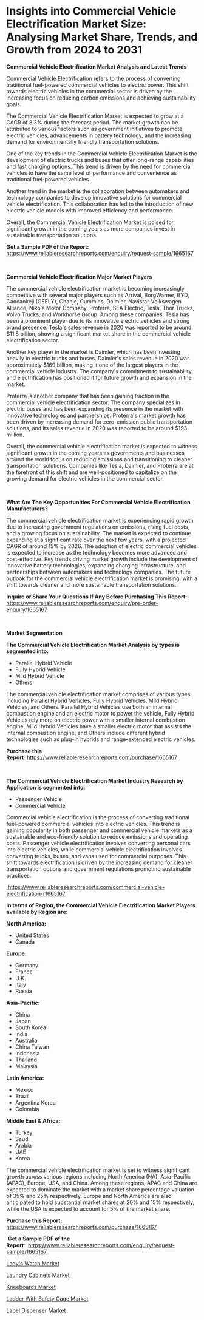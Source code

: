 <p><h1>Insights into Commercial Vehicle Electrification Market Size: Analysing Market Share, Trends, and Growth from 2024 to 2031</h1></p><p><strong>Commercial Vehicle Electrification Market Analysis and Latest Trends</strong></p>
<p><p>Commercial Vehicle Electrification refers to the process of converting traditional fuel-powered commercial vehicles to electric power. This shift towards electric vehicles in the commercial sector is driven by the increasing focus on reducing carbon emissions and achieving sustainability goals.</p><p>The Commercial Vehicle Electrification Market is expected to grow at a CAGR of 8.3% during the forecast period. The market growth can be attributed to various factors such as government initiatives to promote electric vehicles, advancements in battery technology, and the increasing demand for environmentally friendly transportation solutions.</p><p>One of the key trends in the Commercial Vehicle Electrification Market is the development of electric trucks and buses that offer long-range capabilities and fast charging options. This trend is driven by the need for commercial vehicles to have the same level of performance and convenience as traditional fuel-powered vehicles.</p><p>Another trend in the market is the collaboration between automakers and technology companies to develop innovative solutions for commercial vehicle electrification. This collaboration has led to the introduction of new electric vehicle models with improved efficiency and performance.</p><p>Overall, the Commercial Vehicle Electrification Market is poised for significant growth in the coming years as more companies invest in sustainable transportation solutions.</p></p>
<p><strong>Get a Sample PDF of the Report:&nbsp;</strong> <a href="https://www.reliableresearchreports.com/enquiry/request-sample/1665167">https://www.reliableresearchreports.com/enquiry/request-sample/1665167</a></p>
<p>&nbsp;</p>
<p><strong>Commercial Vehicle Electrification Major Market Players</strong></p>
<p><p>The commercial vehicle electrification market is becoming increasingly competitive with several major players such as Arrival, BorgWarner, BYD, Caocaokeji (GEELY), Chanje, Cummins, Daimler, Navistar-Volkswagen Alliance, Nikola Motor Company, Proterra, SEA Electric, Tesla, Thor Trucks, Volvo Trucks, and Workhorse Group. Among these companies, Tesla has been a prominent player due to its innovative electric vehicles and strong brand presence. Tesla's sales revenue in 2020 was reported to be around $11.8 billion, showing a significant market share in the commercial vehicle electrification sector.</p><p>Another key player in the market is Daimler, which has been investing heavily in electric trucks and buses. Daimler's sales revenue in 2020 was approximately $169 billion, making it one of the largest players in the commercial vehicle industry. The company's commitment to sustainability and electrification has positioned it for future growth and expansion in the market.</p><p>Proterra is another company that has been gaining traction in the commercial vehicle electrification sector. The company specializes in electric buses and has been expanding its presence in the market with innovative technologies and partnerships. Proterra's market growth has been driven by increasing demand for zero-emission public transportation solutions, and its sales revenue in 2020 was reported to be around $193 million.</p><p>Overall, the commercial vehicle electrification market is expected to witness significant growth in the coming years as governments and businesses around the world focus on reducing emissions and transitioning to cleaner transportation solutions. Companies like Tesla, Daimler, and Proterra are at the forefront of this shift and are well-positioned to capitalize on the growing demand for electric vehicles in the commercial sector.</p></p>
<p>&nbsp;</p>
<p><strong>What Are The Key Opportunities For Commercial Vehicle Electrification Manufacturers?</strong></p>
<p><p>The commercial vehicle electrification market is experiencing rapid growth due to increasing government regulations on emissions, rising fuel costs, and a growing focus on sustainability. The market is expected to continue expanding at a significant rate over the next few years, with a projected CAGR of around 15% by 2026. The adoption of electric commercial vehicles is expected to increase as the technology becomes more advanced and cost-effective. Key trends driving market growth include the development of innovative battery technologies, expanding charging infrastructure, and partnerships between automakers and technology companies. The future outlook for the commercial vehicle electrification market is promising, with a shift towards cleaner and more sustainable transportation solutions.</p></p>
<p><strong>Inquire or Share Your Questions If Any Before Purchasing This Report:</strong> <a href="https://www.reliableresearchreports.com/enquiry/pre-order-enquiry/1665167">https://www.reliableresearchreports.com/enquiry/pre-order-enquiry/1665167</a></p>
<p>&nbsp;</p>
<p><strong>Market Segmentation</strong></p>
<p><strong>The Commercial Vehicle Electrification Market Analysis by types is segmented into:</strong></p>
<p><ul><li>Parallel Hybrid Vehicle</li><li>Fully Hybrid Vehicle</li><li>Mild Hybrid Vehicle</li><li>Others</li></ul></p>
<p><p>The commercial vehicle electrification market comprises of various types including Parallel Hybrid Vehicles, Fully Hybrid Vehicles, Mild Hybrid Vehicles, and Others. Parallel Hybrid Vehicles use both an internal combustion engine and an electric motor to power the vehicle, Fully Hybrid Vehicles rely more on electric power with a smaller internal combustion engine, Mild Hybrid Vehicles have a smaller electric motor that assists the internal combustion engine, and Others include different hybrid technologies such as plug-in hybrids and range-extended electric vehicles.</p></p>
<p><strong>Purchase this Report:&nbsp;</strong><a href="https://www.reliableresearchreports.com/purchase/1665167">https://www.reliableresearchreports.com/purchase/1665167</a></p>
<p>&nbsp;</p>
<p><strong>The Commercial Vehicle Electrification Market Industry Research by Application is segmented into:</strong></p>
<p><ul><li>Passenger Vehicle</li><li>Commercial Vehicle</li></ul></p>
<p><p>Commercial vehicle electrification is the process of converting traditional fuel-powered commercial vehicles into electric vehicles. This trend is gaining popularity in both passenger and commercial vehicle markets as a sustainable and eco-friendly solution to reduce emissions and operating costs. Passenger vehicle electrification involves converting personal cars into electric vehicles, while commercial vehicle electrification involves converting trucks, buses, and vans used for commercial purposes. This shift towards electrification is driven by the increasing demand for cleaner transportation options and government regulations promoting sustainable practices.</p></p>
<p><a href="https://www.reliableresearchreports.com/commercial-vehicle-electrification-r1665167">&nbsp;https://www.reliableresearchreports.com/commercial-vehicle-electrification-r1665167</a></p>
<p><strong>In terms of Region, the Commercial Vehicle Electrification Market Players available by Region are:</strong></p>
<p>
    <p> <strong> North America: </strong>
        <ul>
            <li>United States</li>
            <li>Canada</li>
        </ul>
        </p> 
    <p> <strong> Europe: </strong>
        <ul>
            <li>Germany</li>
            <li>France</li>
            <li>U.K.</li>
            <li>Italy</li>
            <li>Russia</li>
        </ul>
        </p> 
    <p> <strong> Asia-Pacific: </strong>
        <ul>
            <li>China</li>
            <li>Japan</li>
            <li>South Korea</li>
            <li>India</li>
            <li>Australia</li>
            <li>China Taiwan</li>
            <li>Indonesia</li>
            <li>Thailand</li>
            <li>Malaysia</li>
        </ul>
        </p> 
    <p> <strong> Latin America: </strong>
        <ul>
            <li>Mexico</li>
            <li>Brazil</li>
            <li>Argentina Korea</li>
            <li>Colombia</li>
        </ul>
        </p> 
    <p> <strong> Middle East & Africa: </strong>
        <ul>
            <li>Turkey</li>
            <li>Saudi</li>
            <li>Arabia</li>
            <li>UAE</li>
            <li>Korea</li>
        </ul>
    </p>
    </p>
<p><p>The commercial vehicle electrification market is set to witness significant growth across various regions including North America (NA), Asia-Pacific (APAC), Europe, USA, and China. Among these regions, APAC and China are expected to dominate the market with a market share percentage valuation of 35% and 25% respectively. Europe and North America are also anticipated to hold substantial market shares at 20% and 15% respectively, while the USA is expected to account for 5% of the market share.</p></p>
<p><strong>Purchase this Report: </strong><a href="https://www.reliableresearchreports.com/purchase/1665167">https://www.reliableresearchreports.com/purchase/1665167</a></p>
<p>&nbsp;<strong>Get a Sample PDF of the Report:&nbsp;&nbsp;</strong><a href="https://www.reliableresearchreports.com/enquiry/request-sample/1665167">https://www.reliableresearchreports.com/enquiry/request-sample/1665167</a></p>
<p><strong></strong></p>
<p><p><a href="https://github.com/graysonwolfe1913/Market-Research-Report-List-1/blob/main/ladys-watch-market.md">Lady's Watch Market</a></p><p><a href="https://github.com/seamusocallaghan/Market-Research-Report-List-1/blob/main/laundry-cabinets-market.md">Laundry Cabinets Market</a></p><p><a href="https://github.com/GroverBarry/Market-Research-Report-List-6/blob/main/kneeboards-market.md">Kneeboards Market</a></p><p><a href="https://github.com/lnamivez37/Market-Research-Report-List-1/blob/main/ladder-with-safety-cage-market.md">Ladder With Safety Cage Market</a></p><p><a href="https://github.com/lylyparadise/Market-Research-Report-List-4/blob/main/label-dispenser-market.md">Label Dispenser Market</a></p></p>